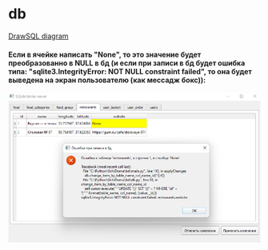 # db
[DrawSQL diagram](https://drawsql.app/teams/grigoriys-team/diagrams/uchi-doma)

#### Если в ячейке написать "None", то это значение будет преобразованно в NULL в бд (и если при записи в бд будет ошибка типа: "sqlite3.IntegrityError: NOT NULL constraint failed", то она будет выведена на экран пользователю (как мессадж бокс)):
![](./demo.png)
